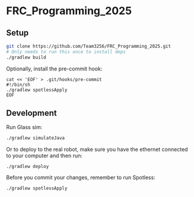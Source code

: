 # FRC_Programming_2025

## Setup

```sh
git clone https://github.com/Team3256/FRC_Programming_2025.git
# Only needs to run this once to install deps
./gradlew build
```

Optionally, install the pre-commit hook:

```shell
cat << 'EOF' > .git/hooks/pre-commit
#!/bin/sh
./gradlew spotlessApply
EOF
```

## Development

Run Glass sim:

```sh
./gradlew simulateJava
```

Or to deploy to the real robot, make sure you have the ethernet connected to your computer and then run:

```
./gradlew deploy
```

Before you commit your changes, remember to run Spotless:

```sh
./gradlew spotlessApply
```